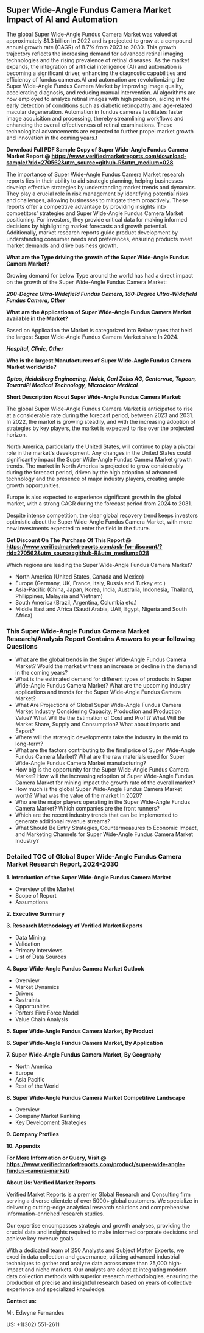 <h2>Super Wide-Angle Fundus Camera Market Impact of AI and Automation</h2>The global Super Wide-Angle Fundus Camera Market was valued at approximately $1.3 billion in 2022 and is projected to grow at a compound annual growth rate (CAGR) of 8.7% from 2023 to 2030. This growth trajectory reflects the increasing demand for advanced retinal imaging technologies and the rising prevalence of retinal diseases. As the market expands, the integration of artificial intelligence (AI) and automation is becoming a significant driver, enhancing the diagnostic capabilities and efficiency of fundus cameras.AI and automation are revolutionizing the Super Wide-Angle Fundus Camera Market by improving image quality, accelerating diagnosis, and reducing manual intervention. AI algorithms are now employed to analyze retinal images with high precision, aiding in the early detection of conditions such as diabetic retinopathy and age-related macular degeneration. Automation in fundus cameras facilitates faster image acquisition and processing, thereby streamlining workflows and enhancing the overall effectiveness of retinal examinations. These technological advancements are expected to further propel market growth and innovation in the coming years.t</p><p id="" class=""><strong>Download Full PDF Sample Copy of Super Wide-Angle Fundus Camera Market Report @ <a href="https://www.verifiedmarketreports.com/download-sample/?rid=270562&utm_source=github-R&utm_medium=028" target="_blank">https://www.verifiedmarketreports.com/download-sample/?rid=270562&utm_source=github-R&utm_medium=028</a></strong></p><p>The importance of&nbsp;Super Wide-Angle Fundus Camera Market research reports lies in their ability to aid strategic planning, helping businesses develop effective strategies by understanding market trends and dynamics. They play a crucial role in risk management by identifying potential risks and challenges, allowing businesses to mitigate them proactively. These reports offer a competitive advantage by providing insights into competitors' strategies and Super Wide-Angle Fundus Camera Market positioning. For investors, they provide critical data for making informed decisions by highlighting market forecasts and growth potential. Additionally, market research reports guide product development by understanding consumer needs and preferences, ensuring products meet market demands and drive business growth.</p><p><strong>What are the&nbsp;Type driving the growth of the Super Wide-Angle Fundus Camera Market?</strong></p><p id="" class="">Growing demand for below Type around the world has had a direct impact on the growth of the Super Wide-Angle Fundus Camera Market:</p><em><strong>200-Degree Ultra-Widefield Fundus Camera, 180-Degree Ultra-Widefield Fundus Camera, Other</strong></em></p><strong>What are the&nbsp;Applications&nbsp;of Super Wide-Angle Fundus Camera Market available in the Market?</strong></p><p id="" class="">Based on Application the Market is categorized into Below types that held the largest Super Wide-Angle Fundus Camera Market share In 2024.</p><em><strong>Hospital, Clinic, Other</strong></em></p><strong>Who is the largest Manufacturers of Super Wide-Angle Fundus Camera Market worldwide?</strong></p><p><em><strong>Optos, Heidelberg Engineering, Nidek, Carl Zeiss AG, Centervue, Topcon, TowardPi Medical Technology, Microclear Medical</strong></em></p><p id="" class=""><strong>Short Description About Super Wide-Angle Fundus Camera Market:</strong></p><p>The global Super Wide-Angle Fundus Camera Market is anticipated to rise at a considerable rate during the forecast period, between 2023 and 2031. In 2022, the market is growing steadily, and with the increasing adoption of strategies by key players, the market is expected to rise over the projected horizon.</p><p>North America, particularly the United States, will continue to play a pivotal role in the market's development. Any changes in the United States could significantly impact the Super Wide-Angle Fundus Camera Market growth trends. The market in North America is projected to grow considerably during the forecast period, driven by the high adoption of advanced technology and the presence of major industry players, creating ample growth opportunities.</p><p>Europe is also expected to experience significant growth in the global market, with a strong CAGR during the forecast period from 2024 to 2031.</p><p>Despite intense competition, the clear global recovery trend keeps investors optimistic about the Super Wide-Angle Fundus Camera Market, with more new investments expected to enter the field in the future.</p><p id="" class=""><strong>Get Discount On The Purchase Of This Report @ <a href="https://www.verifiedmarketreports.com/ask-for-discount/?rid=270562&utm_source=github-R&utm_medium=028" target="_blank">https://www.verifiedmarketreports.com/ask-for-discount/?rid=270562&utm_source=github-R&utm_medium=028</a></strong></p>Which regions are leading the Super Wide-Angle Fundus Camera Market?</p><ul><li>North America (United States, Canada and Mexico)</li><li>Europe (Germany, UK, France, Italy, Russia and Turkey etc.)</li><li>Asia-Pacific (China, Japan, Korea, India, Australia, Indonesia, Thailand, Philippines, Malaysia and Vietnam)</li><li>South America (Brazil, Argentina, Columbia etc.)</li><li>Middle East and Africa (Saudi Arabia, UAE, Egypt, Nigeria and South Africa)</li></ul><h3 id="" class="">This Super Wide-Angle Fundus Camera Market Research/Analysis Report Contains Answers to your following Questions</h3><ul><li>What are the global trends in the Super Wide-Angle Fundus Camera Market? Would the market witness an increase or decline in the demand in the coming years?</li><li>What is the estimated demand for different types of products in Super Wide-Angle Fundus Camera Market? What are the upcoming industry applications and trends for the Super Wide-Angle Fundus Camera Market?</li><li>What Are Projections of Global Super Wide-Angle Fundus Camera Market Industry Considering Capacity, Production and Production Value? What Will Be the Estimation of Cost and Profit? What Will Be Market Share, Supply and Consumption? What about imports and Export?</li><li>Where will the strategic developments take the industry in the mid to long-term?</li><li>What are the factors contributing to the final price of Super Wide-Angle Fundus Camera Market? What are the raw materials used for Super Wide-Angle Fundus Camera Market manufacturing?</li><li>How big is the opportunity for the Super Wide-Angle Fundus Camera Market? How will the increasing adoption of Super Wide-Angle Fundus Camera Market for mining impact the growth rate of the overall market?</li><li>How much is the global Super Wide-Angle Fundus Camera Market worth? What was the value of the market In 2020?</li><li>Who are the major players operating in the Super Wide-Angle Fundus Camera Market? Which companies are the front runners?</li><li>Which are the recent industry trends that can be implemented to generate additional revenue streams?</li><li>What Should Be Entry Strategies, Countermeasures to Economic Impact, and Marketing Channels for Super Wide-Angle Fundus Camera Market Industry?</li></ul><h3 id="" class="">Detailed TOC of Global Super Wide-Angle Fundus Camera Market Research Report, 2024-2030</h3><p id="" class=""><strong>1. Introduction of the Super Wide-Angle Fundus Camera Market</strong></p><ul><li>Overview of the Market</li><li>Scope of Report</li><li>Assumptions</li></ul><p id="" class=""><strong>2. Executive Summary</strong></p><p id="" class=""><strong>3. Research Methodology of Verified Market Reports</strong></p><ul><li>Data Mining</li><li>Validation</li><li>Primary Interviews</li><li>List of Data Sources</li></ul><p id="" class=""><strong>4. Super Wide-Angle Fundus Camera Market Outlook</strong></p><ul><li>Overview</li><li>Market Dynamics</li><li>Drivers</li><li>Restraints</li><li>Opportunities</li><li>Porters Five Force Model</li><li>Value Chain Analysis</li></ul><p id="" class=""><strong>5. Super Wide-Angle Fundus Camera Market, By Product</strong></p><p id="" class=""><strong>6. Super Wide-Angle Fundus Camera Market, By Application</strong></p><p id="" class=""><strong>7. Super Wide-Angle Fundus Camera Market, By Geography</strong></p><ul><li>North America</li><li>Europe</li><li>Asia Pacific</li><li>Rest of the World</li></ul><p id="" class=""><strong>8. Super Wide-Angle Fundus Camera Market Competitive Landscape</strong></p><ul><li>Overview</li><li>Company Market Ranking</li><li>Key Development Strategies</li></ul><p id="" class=""><strong>9. Company Profiles</strong></p><p id="" class=""><strong>10. Appendix</strong></p><p id="" class=""><strong>For More Information or Query, Visit @ <a href="https://www.verifiedmarketreports.com/product/super-wide-angle-fundus-camera-market/" target="_blank">https://www.verifiedmarketreports.com/product/super-wide-angle-fundus-camera-market/</a></strong></p><p id="" class=""><strong>About Us: Verified Market Reports</strong></p><p id="" class="">Verified Market Reports is a premier Global Research and Consulting firm serving a diverse clientele of over 5000+ global customers. We specialize in delivering cutting-edge analytical research solutions and comprehensive information-enriched research studies.</p><p id="" class="">Our expertise encompasses strategic and growth analyses, providing the crucial data and insights required to make informed corporate decisions and achieve key revenue goals.</p><p id="" class="">With a dedicated team of 250 Analysts and Subject Matter Experts, we excel in data collection and governance, utilizing advanced industrial techniques to gather and analyze data across more than 25,000 high-impact and niche markets. Our analysts are adept at integrating modern data collection methods with superior research methodologies, ensuring the production of precise and insightful research based on years of collective experience and specialized knowledge.</p><p id="" class=""><strong>Contact us:</strong></p><p id="" class="">Mr. Edwyne Fernandes</p><p id="" class="">US: +1(302) 551-2611</p>
